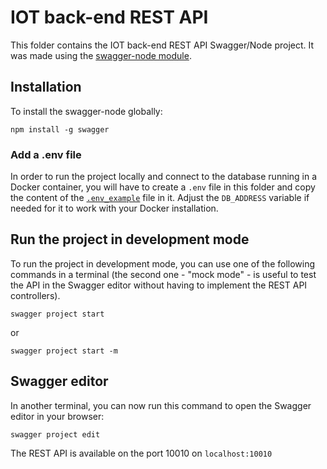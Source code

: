 # IOT back-end REST API

This folder contains the IOT back-end REST API Swagger/Node project. It was made using the [swagger-node module](https://github.com/swagger-api/swagger-node).

## Installation

To install the swagger-node globally:

```
npm install -g swagger
```

### Add a .env file

In order to run the project locally and connect to the database running in a Docker container, you will have to create a `.env` file in this folder and copy the content of the [`.env_example`](./.env_example) file in it. Adjust the `DB_ADDRESS` variable if needed for it to work with your Docker installation. 

## Run the project in development mode

To run the project in development mode, you can use one of the following commands in a terminal (the second one - "mock mode" - is useful to test the API in the Swagger editor without having to implement the REST API controllers).

```
swagger project start
```
or 

```
swagger project start -m
```

## Swagger editor

In another terminal, you can now run this command to open the Swagger editor in your browser:

```
swagger project edit
```

The REST API is available on the port 10010 on `localhost:10010`